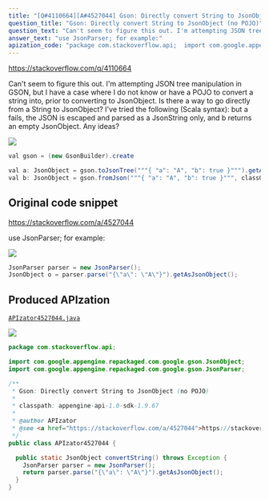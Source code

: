 ```yaml
---
title: "[Q#4110664][A#4527044] Gson: Directly convert String to JsonObject (no POJO)"
question_title: "Gson: Directly convert String to JsonObject (no POJO)"
question_text: "Can't seem to figure this out. I'm attempting JSON tree manipulation in GSON, but I have a case where I do not know or have a POJO to convert a string into, prior to converting to JsonObject. Is there a way to go directly from a String to JsonObject? I've tried the following (Scala syntax): but a fails, the JSON is escaped and parsed as a JsonString only, and b returns an empty JsonObject. Any ideas?"
answer_text: "use JsonParser; for example:"
apization_code: "package com.stackoverflow.api;  import com.google.appengine.repackaged.com.google.gson.JsonObject; import com.google.appengine.repackaged.com.google.gson.JsonParser;  /**  * Gson: Directly convert String to JsonObject (no POJO)  *  * classpath: appengine-api-1.0-sdk-1.9.67  *  * @author APIzator  * @see <a href=\"https://stackoverflow.com/a/4527044\">https://stackoverflow.com/a/4527044</a>  */ public class APIzator4527044 {    public static JsonObject convertString() throws Exception {     JsonParser parser = new JsonParser();     return parser.parse(\"{\\\"a\\\": \\\"A\\\"}\").getAsJsonObject();   } }"
---
```


https://stackoverflow.com/q/4110664

Can&#x27;t seem to figure this out.
I&#x27;m attempting JSON tree manipulation in GSON, but I have a case where I do not know or have a POJO to convert a string into, prior to converting to JsonObject. Is there a way to go directly from a String to JsonObject?
I&#x27;ve tried the following (Scala syntax):
but a fails, the JSON is escaped and parsed as a JsonString only, and
b returns an empty JsonObject.
Any ideas?


<div class="code-logo"><img src="/stackoverflow.png" /></div>

```java
val gson = (new GsonBuilder).create

val a: JsonObject = gson.toJsonTree("""{ "a": "A", "b": true }""").getAsJsonObject
val b: JsonObject = gson.fromJson("""{ "a": "A", "b": true }""", classOf[JsonObject])
```


## Original code snippet

https://stackoverflow.com/a/4527044

use JsonParser; for example:

<div class="code-logo"><img src="/stackoverflow.png" /></div>

```java
JsonParser parser = new JsonParser();
JsonObject o = parser.parse("{\"a\": \"A\"}").getAsJsonObject();
```

## Produced APIzation

[`APIzator4527044.java`](https://github.com/pasqualesalza/apization-temp/raw/main/data/search/APIzator4527044.java)

<div class="code-logo"><img src="/apizator.png" /></div>

```java
package com.stackoverflow.api;

import com.google.appengine.repackaged.com.google.gson.JsonObject;
import com.google.appengine.repackaged.com.google.gson.JsonParser;

/**
 * Gson: Directly convert String to JsonObject (no POJO)
 *
 * classpath: appengine-api-1.0-sdk-1.9.67
 *
 * @author APIzator
 * @see <a href="https://stackoverflow.com/a/4527044">https://stackoverflow.com/a/4527044</a>
 */
public class APIzator4527044 {

  public static JsonObject convertString() throws Exception {
    JsonParser parser = new JsonParser();
    return parser.parse("{\"a\": \"A\"}").getAsJsonObject();
  }
}

```